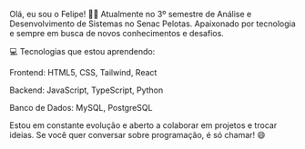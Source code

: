 Olá, eu sou o Felipe! 👨‍💻
Atualmente no 3º semestre de Análise e Desenvolvimento de Sistemas no Senac Pelotas. Apaixonado por tecnologia e sempre em busca de novos conhecimentos e desafios.

💻 Tecnologias que estou aprendendo:

Frontend: HTML5, CSS, Tailwind, React

Backend: JavaScript, TypeScript, Python

Banco de Dados: MySQL, PostgreSQL

Estou em constante evolução e aberto a colaborar em projetos e trocar ideias. Se você quer conversar sobre programação, é só chamar! 😄
